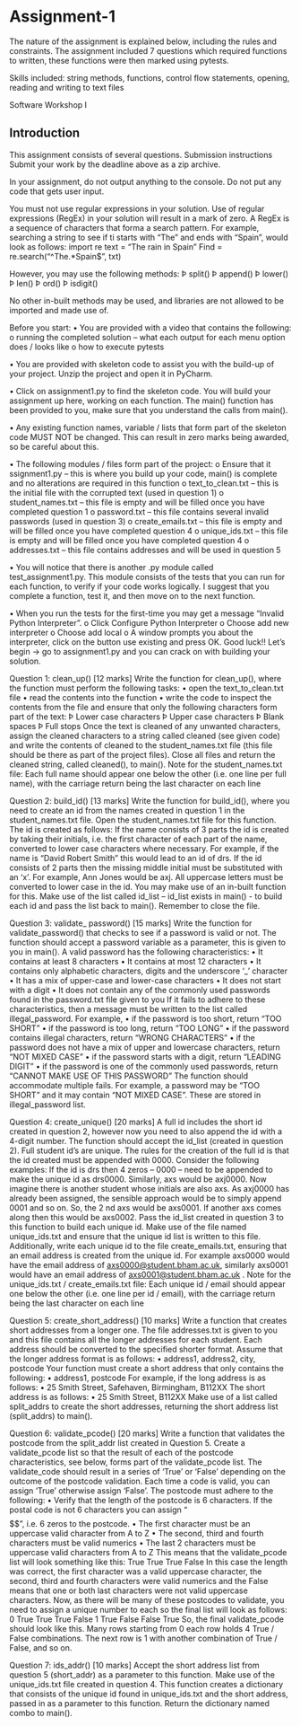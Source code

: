 # Assignment-1

The nature of the assignment is explained below, including the rules and constraints. The assignment included 7 questions which required functions to written, these functions were then marked using pytests.

Skills included: string methods, functions, control flow statements, opening, reading and writing to text files

Software Workshop I

## Introduction
This assignment consists of several questions.
Submission instructions
Submit your work by the deadline above as a zip archive.

In your assignment, do not output anything to the console. Do
not put any code that gets user input.

You must not use regular expressions in your solution. Use of
regular expressions (RegEx) in your solution will result in a
mark of zero. A RegEx is a sequence of characters that forma a
search pattern. For example, searching a string to see if ti
starts with “The” and ends with “Spain”, would look as
follows:
import re
text = “The rain in Spain”
Find = re.search(“^The.*Spain$”, txt)

However, you may use the following methods:
Þ split()
Þ append()
Þ lower()
Þ len()
Þ ord()
Þ isdigit()

No other in-built methods may be used, and libraries are not
allowed to be imported and made use of.

Before you start:
• You are provided with a video that contains the following:
o running the completed solution – what each output for
each menu option does / looks like
o how to execute pytests

• You are provided with skeleton code to assist you with the
build-up of your project. Unzip the project and open it in
PyCharm.

• Click on assignment1.py to find the skeleton code. You will
build your assignment up here, working on each function.
The main() function has been provided to you, make sure
that you understand the calls from main().

• Any existing function names, variable / lists that form
part of the skeleton code MUST NOT be changed. This can
result in zero marks being awarded, so be careful about
this.

• The following modules / files form part of the project:
o Ensure that it ssignment1.py – this is where you build
up your code, main() is complete and no alterations
are required in this function
o text_to_clean.txt – this is the initial file with the
corrupted text (used in question 1)
o student_names.txt – this file is empty and will be
filled once you have completed question 1
o password.txt – this file contains several invalid
passwords (used in question 3)
o create_emails.txt – this file is empty and will be
filled once you have completed question 4
o unique_ids.txt – this file is empty and will be filled
once you have completed question 4
o addresses.txt – this file contains addresses and will
be used in question 5

• You will notice that there is another .py module called
test_assignment1.py. This module consists of the tests that
you can run for each function, to verify if your code works
logically. I suggest that you complete a function, test it,
and then move on to the next function.

• When you run the tests for the first-time you may get a
message “Invalid Python Interpreter”.
o Click Configure Python Interpreter
o Choose add new interpreter
o Choose add local
o A window prompts you about the interpreter, click on
the button use existing and press OK.
Good luck!!
Let’s begin -> go to assignment1.py and you can crack on with
building your solution.


Question 1: clean_up() [12 marks]
Write the function for clean_up(), where the function must
perform the following tasks:
• open the text_to_clean.txt file
• read the contents into the function
• write the code to inspect the contents from the file and
ensure that only the following characters form part of
the text:
Þ Lower case characters
Þ Upper case characters
Þ Blank spaces
Þ Full stops
Once the text is cleaned of any unwanted characters, assign
the cleaned characters to a string called cleaned (see given
code) and write the contents of cleaned to the
student_names.txt file (this file should be there as part of
the project files). Close all files and return the cleaned
string, called cleaned(), to main().
Note for the student_names.txt file: Each full name should
appear one below the other (i.e. one line per full name), with
the carriage return being the last character on each line


Question 2: build_id() [13 marks]
Write the function for build_id(), where you need to create an
id from the names created in question 1 in the
student_names.txt file. Open the student_names.txt file for
this function.
The id is created as follows:
If the name consists of 3 parts the id is created by taking
their initials, i.e. the first character of each part of the
name, converted to lower case characters where necessary. For
example, if the name is “David Robert Smith” this would lead
to an id of drs.
If the id consists of 2 parts then the missing middle initial
must be substituted with an ‘x’. For example, Ann Jones would
be axj. All uppercase letters must be converted to lower case
in the id.
You may make use of an in-built function for this. Make use of
the list called id_list – id_list exists in main() - to build
each id and pass the list back to main(). Remember to close
the file.


Question 3: validate_ password() [15 marks]
Write the function for validate_password() that checks to see
if a password is valid or not. The function should accept a
password variable as a parameter, this is given to you in
main(). A valid password has the following characteristics:
• It contains at least 8 characters
• It contains at most 12 characters
• It contains only alphabetic characters, digits and the
underscore ‘_’ character
• It has a mix of upper-case and lower-case characters
• It does not start with a digit
• It does not contain any of the commonly used passwords found
in the password.txt file given to you
If it fails to adhere to these characteristics, then a message
must be written to the list called illegal_password. For
example,
• if the password is too short, return “TOO SHORT”
• if the password is too long, return “TOO LONG”
• if the password contains illegal characters, return “WRONG
CHARACTERS”
• if the password does not have a mix of upper and lowercase
characters, return “NOT MIXED CASE”
• if the password starts with a digit, return “LEADING DIGIT”
• if the password is one of the commonly used passwords,
return “CANNOT MAKE USE OF THIS PASSWORD”
The function should accommodate multiple fails. For example,
a password may be “TOO SHORT” and it may contain “NOT MIXED
CASE”. These are stored in illegal_password list.


Question 4: create_unique() [20 marks]
A full id includes the short id created in question 2, however
now you need to also append the id with a 4-digit number. The
function should accept the id_list (created in question 2).
Full student id’s are unique. The rules for the creation of
the full id is that the id created must be appended with 0000.
Consider the following examples:
If the id is drs then 4 zeros – 0000 – need to be appended to
make the unique id as drs0000. Similarly, axs would be
axj0000. Now imagine there is another student whose initials
are also axs. As axj0000 has already been assigned, the
sensible approach would be to simply append 0001 and so on.
So, the 2 nd axs would be axs0001. If another axs comes along
then this would be axs0002.
Pass the id_list created in question 3 to this function to
build each unique id. Make use of the file named
unique_ids.txt and ensure that the unique id list is written
to this file. Additionally, write each unique id to the file
create_emails.txt, ensuring that an email address is created
from the unique id. For example axs0000 would have the email
address of axs0000@student.bham.ac.uk, similarly axs0001 would
have an email address of axs0001@student.bham.ac.uk .
Note for the unique_ids.txt / create_emails.txt file: Each
unique id / email should appear one below the other (i.e. one
line per id / email), with the carriage return being the last
character on each line


Question 5: create_short_address() [10 marks]
Write a function that creates short addresses from a longer
one. The file addresses.txt is given to you and this file
contains all the longer addresses for each student. Each
address should be converted to the specified shorter format.
Assume that the longer address format is as follows:
• address1, address2, city, postcode
Your function must create a short address that only contains
the following:
• address1, postcode
For example, if the long address is as follows:
• 25 Smith Street, Safehaven, Birmingham, B112XX
The short address is as follows:
• 25 Smith Street, B112XX
Make use of a list called split_addrs to create the short
addresses, returning the short address list (split_addrs) to
main().


Question 6: validate_pcode() [20 marks]
Write a function that validates the postcode from the
split_addr list created in Question 5. Create a validate_pcode
list so that the result of each of the postcode
characteristics, see below, forms part of the validate_pcode
list. The validate_code should result in a series of ‘True’ or
‘False’ depending on the outcome of the postcode validation.
Each time a code is valid, you can assign ‘True’ otherwise
assign ‘False’.
The postcode must adhere to the following:
• Verify that the length of the postcode is 6 characters. If
the postal code is not 6 characters you can assign
“$$$$$$”, i.e. 6 zeros to the postcode.
• The first character must be an uppercase valid character
from A to Z
• The second, third and fourth characters must be valid
numerics
• The last 2 characters must be uppercase valid characters
from A to Z
This means that the validate_pcode list will look something
like this:
True True True False
In this case the length was correct, the first character was
a valid uppercase character, the second, third and fourth
characters were valid numerics and the False means that one
or both last characters were not valid uppercase characters.
Now, as there will be many of these postcodes to validate,
you need to assign a unique number to each so the final list
will look as follows:
0 True True True False
1 True False False True
So, the final validate_pcode should look like this. Many rows
starting from 0 each row holds 4 True / False combinations.
The next row is 1 with another combination of True / False,
and so on.


Question 7: ids_addr() [10 marks]
Accept the short address list from question 5 (short_addr) as
a parameter to this function. Make use of the unique_ids.txt
file created in question 4. This function creates a dictionary
that consists of the unique id found in unique_ids.txt and the
short address, passed in as a parameter to this function.
Return the dictionary named combo to main().


